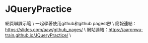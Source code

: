 # JQueryPractice
網頁聯課示範 \\
一起學著使用github和github pages吧! \\
簡報連結：https://slides.com/aaw/github_pages/ \\
網站連結：https://aaronwu-train.github.io/JQueryPractice/ \\
